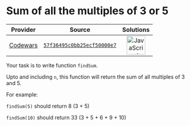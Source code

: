 [_metadata_:generated]: - "true"

# Sum of all the multiples of 3 or 5

<!-- INFO TABLE BEGIN -->

| Provider                                        | Source                                                                               | Solutions                                                                                                                                                    |
| :---------------------------------------------: | :----------------------------------------------------------------------------------: | :----------------------------------------------------------------------------------------------------------------------------------------------------------: |
| [Codewars](../../../docs/providers/Codewars.md) | [`57f36495c0bb25ecf50000e7`](https://www.codewars.com/kata/57f36495c0bb25ecf50000e7) | [<img src="https://res.cloudinary.com/rascaltwo/image/upload/v1631924076/javascript_ehszr7.svg" alt="JavaScript" title="JavaScript" width="50" />](solve.js) |

<!-- INFO TABLE END -->

Your task is to write function ```findSum```.

Upto and including ```n```, this function will return the sum of all multiples of 3 and 5.

For example:

```findSum(5)``` should return 8 (3 + 5)

```findSum(10)``` should return 33 (3 + 5 + 6 + 9 + 10)
